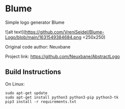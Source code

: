 # Blume

Simple logo generator Blume

![alt text](https://github.com/VreniSeidel/Blume-Logo/blob/main/1631549384684.png =250x250)

Original code author: Neuxbane

Project link: https://github.com/Neuxbane/AbstractLogo

Build Instructions
------------------
On Linux:

    sudo apt-get update
    sudo apt-get install python3 python3-pip python3-tk
    pip3 install -r requirements.txt
